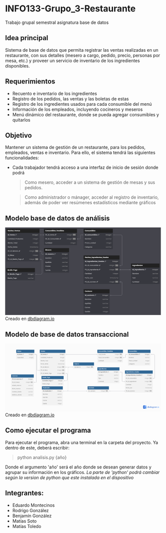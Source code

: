 # INFO133-Grupo_3-Restaurante
Trabajo grupal semestral asignatura base de datos

## Idea principal

Sistema de base de datos que permita registrar las ventas realizadas en un restaurante, con sus detalles (mesero a cargo, pedido, precio, personas por mesa, etc.) y proveer un servicio de inventario de los ingredientes disponibles.


## Requerimientos

- Recuento e inventario de los ingredientes
- Registro de los pedidos, las ventas y las boletas de estas
- Registro de los ingredientes usados para cada consumible del menú
- Información de los empleados, incluyendo cocineros y meseros
- Menú dinámico del restaurante, donde se pueda agregar consumibles y quitarlos

## Objetivo

Mantener un sistema de gestión de un restaurante, para los pedidos, empleados, ventas e inventario. Para ello, el sistema tendrá las siguientes funcionalidades:
- Cada trabajador tendrá acceso a una interfaz de inicio de sesión donde podrá
    > Como mesero, acceder a un sistema de gestión de mesas y sus pedidos.
     
    > Como administrador o mánager, acceder al registro de inventario, además de poder ver resúmenes estadísticos mediante gráficos

## Modelo base de datos de análisis

![Modelo base de datos analítica](documentos/modelodb-analisis.png)
Creado en [dbdiagram.io](https://dbdiagram.io/d/RestaurantDB-V2-0-6818e8e31ca52373f588d4c4)

## Modelo de base de datos transaccional

![Modelo de base de datos transaccional](grupos/g3/diagrama_bd_transaccional.png)
Creado en [dbdiagram.io](https://dbdiagram.io/d/RestaurantDB-V3-0-684312615a9a94714e3f2843)

## Como ejecutar el programa

Para ejecutar el programa, abra una terminal en la carpeta del proyecto. Ya dentro de este, deberá escribir:
> python analisis.py {año}

Donde el argumento 'año' será el año donde se desean generar datos y agrupar su información en los gráficos.
_La parte de 'python' podrá cambiar según la version de python que este instalada en el dispositivo_



## Integrantes:
- Eduardo Montecinos
- Rodrigo González
- Benjamín González
- Matías Soto
- Matías Toledo

